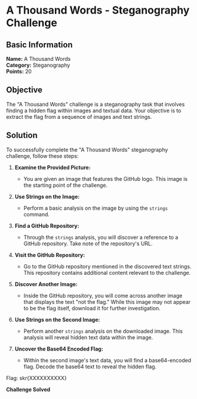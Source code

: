# A Thousand Words - Steganography Challenge

## Basic Information
**Name:** A Thousand Words  
**Category:** Steganography  
**Points:** 20

## Objective

The "A Thousand Words" challenge is a steganography task that involves finding a hidden flag within images and textual data. Your objective is to extract the flag from a sequence of images and text strings.

## Solution

To successfully complete the "A Thousand Words" steganography challenge, follow these steps:

1. **Examine the Provided Picture:**
   - You are given an image that features the GitHub logo. This image is the starting point of the challenge.

2. **Use Strings on the Image:**
   - Perform a basic analysis on the image by using the `strings` command. 

3. **Find a GitHub Repository:**
   - Through the `strings` analysis, you will discover a reference to a GitHub repository. Take note of the repository's URL.

4. **Visit the GitHub Repository:**
   - Go to the GitHub repository mentioned in the discovered text strings. This repository contains additional content relevant to the challenge.

5. **Discover Another Image:**
   - Inside the GitHub repository, you will come across another image that displays the text "not the flag." While this image may not appear to be the flag itself, download it for further investigation.

6. **Use Strings on the Second Image:**
   - Perform another `strings` analysis on the downloaded image. This analysis will reveal hidden text data within the image.

7. **Uncover the Base64 Encoded Flag:**
   - Within the second image's text data, you will find a base64-encoded flag. Decode the base64 text to reveal the hidden flag.

Flag: skr{XXXXXXXXXX}

**Challenge Solved**  
